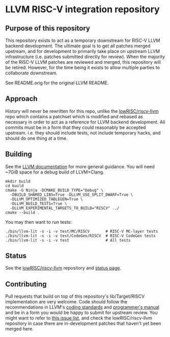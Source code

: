 # LLVM RISC-V integration repository
## Purpose of this repository
This repository exists to act as a temporary downstream for RISC-V LLVM backend
development. The ultimate goal is to get all patches merged upstream, and for
development to primarily take place on upstream LLVM infrastructure (i.e.
patches submitted directly for review). When the majority of the RISC-V LLVM
patches are reviewed and merged, this repository will be retired. However, for
the time being it exists to allow multiple parties to collaborate downstream.

See README.orig for the original LLVM README.

## Approach

History will never be rewritten for this repo, unlike the
[lowRISC/riscv-llvm](https://github.com/lowRISC/riscv-llvm) repo which contains
a patchset which is modified and rebased as necessary in order to act as a
reference for LLVM backend development. All commits must be in a form that they
could reasonably be accepted upstream. i.e. they should include tests, not
include temporary hacks, and should do one thing at a time.

## Building

See the [LLVM documentation](http://llvm.org/docs/GettingStarted.html) for 
more general guidance. You will need ~7GiB space for a debug build of 
LLVM+Clang.

    mkdir build
    cd build
    cmake -G Ninja -DCMAKE_BUILD_TYPE="Debug" \
      -DBUILD_SHARED_LIBS=True -DLLVM_USE_SPLIT_DWARF=True \
      -DLLVM_OPTIMIZED_TABLEGEN=True \
      -DLLVM_BUILD_TESTS=True \
      -DLLVM_EXPERIMENTAL_TARGETS_TO_BUILD="RISCV" ../
    cmake --build .

You may then want to run tests:

    ./bin/llvm-lit -s -i -v test/MC/RISCV       # RISC-V MC-layer tests
    ./bin/llvm-lit -s -i -v test/CodeGen/RISCV  # RISC-V CodeGen tests
    ./bin/llvm-lit -s -i -v test                # All tests

## Status

See the [lowRISC/riscv-llvm](https://github.com/lowRISC/riscv-llvm) repository 
and [status page](http://www.lowrisc.org/llvm/status/).

## Contributing

Pull requests that build on top of this repository's lib/Target/RISCV 
implementation are very welcome. Code should follow the recommendations in 
LLVM's [coding standards](https://llvm.org/docs/CodingStandards.html) and 
[programmer's manual](http://llvm.org/docs/ProgrammersManual.html) and be in a 
form you would be happy to submit for upstream review. You might want to refer 
to [this issue list](https://github.com/lowrisc/riscv-llvm/issues), and check 
the lowRISC/riscv-llvm repository in case there are in-development patches 
that haven't yet been merged here.
